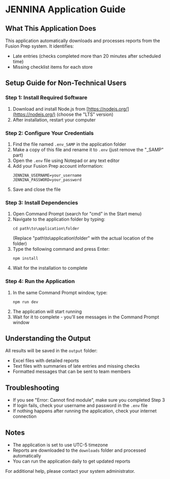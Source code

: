 # JENNINA Application Guide

## What This Application Does
This application automatically downloads and processes reports from the Fusion Prep system. It identifies:
- Late entries (checks completed more than 20 minutes after scheduled time)
- Missing checklist items for each store

## Setup Guide for Non-Technical Users

### Step 1: Install Required Software
1. Download and install Node.js from [https://nodejs.org/](https://nodejs.org/) (choose the "LTS" version)
2. After installation, restart your computer

### Step 2: Configure Your Credentials
1. Find the file named `.env_SAMP` in the application folder
2. Make a copy of this file and rename it to `.env` (just remove the "_SAMP" part)
3. Open the `.env` file using Notepad or any text editor
4. Add your Fusion Prep account information:
   ```
   JENNINA_USERNAME=your_username
   JENNINA_PASSWORD=your_password
   ```
5. Save and close the file

### Step 3: Install Dependencies
1. Open Command Prompt (search for "cmd" in the Start menu)
2. Navigate to the application folder by typing:
   ```
   cd path\to\application\folder
   ```
   (Replace "path\to\application\folder" with the actual location of the folder)
3. Type the following command and press Enter:
   ```
   npm install
   ```
4. Wait for the installation to complete

### Step 4: Run the Application
1. In the same Command Prompt window, type:
   ```
   npm run dev
   ```
2. The application will start running
3. Wait for it to complete - you'll see messages in the Command Prompt window

## Understanding the Output
All results will be saved in the `output` folder:
- Excel files with detailed reports
- Text files with summaries of late entries and missing checks
- Formatted messages that can be sent to team members

## Troubleshooting
- If you see "Error: Cannot find module", make sure you completed Step 3
- If login fails, check your username and password in the `.env` file
- If nothing happens after running the application, check your internet connection

## Notes
- The application is set to use UTC-5 timezone
- Reports are downloaded to the `downloads` folder and processed automatically
- You can run the application daily to get updated reports

For additional help, please contact your system administrator.

